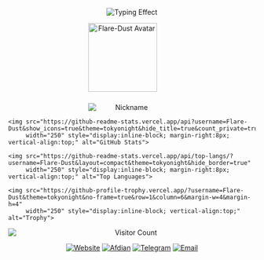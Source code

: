 <p align="center">
  <img src="https://readme-typing-svg.herokuapp.com?font=Orbitron&size=28&duration=3000&pause=1000&color=6a5acd&center=true&vCenter=true&width=900&lines=欢迎来到Flare-Dust的主页;探索未来·代码与星辰" alt="Typing Effect">
</p>

<!-- 顶部：左侧头像+名字，右侧三张卡片 -->
<p align="center" style="margin-bottom:12px;">

  <!-- 左侧：头像 + 名字 -->
  <span style="display:inline-block; vertical-align:top; text-align:center; width:160px; margin-right:14px;">
    <a href="https://github.com/Flare-Dust" title="Flare-Dust">
      <img src="https://avatars.githubusercontent.com/Flare-Dust" alt="Flare-Dust Avatar" width="140" style="display:block;">
    </a>
    <br>
    <img src="https://readme-typing-svg.herokuapp.com?font=Orbitron&size=18&duration=2500&pause=800&color=00BFFF&center=true&vCenter=true&width=140&lines=Flare-Dust" alt="Nickname" style="display:block; margin-top:6px;">
  </span>

  <!-- 右侧：卡片 -->
  <span style="display:inline-block; vertical-align:top;">

    <img src="https://github-readme-stats.vercel.app/api?username=Flare-Dust&show_icons=true&theme=tokyonight&hide_title=true&count_private=true"
         width="250" style="display:inline-block; margin-right:8px; vertical-align:top;" alt="GitHub Stats">

    <img src="https://github-readme-stats.vercel.app/api/top-langs/?username=Flare-Dust&layout=compact&theme=tokyonight&hide_border=true"
         width="250" style="display:inline-block; margin-right:8px; vertical-align:top;" alt="Top Languages">

    <img src="https://github-profile-trophy.vercel.app/?username=Flare-Dust&theme=tokyonight&no-frame=true&row=1&column=6&margin-w=4&margin-h=4"
         width="250" style="display:inline-block; vertical-align:top;" alt="Trophy">

  </span>

</p>

<!-- 下方：访客计数 -->
<p align="center" style="margin:6px 0 8px 0;">
  <img src="https://count.getloli.com/@Flare-Dust?name=Flare-Dust&theme=morden-num&padding=4&offset=0&align=center&scale=1&pixelated=1&darkmode=auto"
       alt="Visitor Count" style="display:block; margin:0 auto 8px auto;">
</p>

<!-- 社交徽章 -->
<p align="center" style="margin-bottom:12px;">
  <a href="https://ShiningDust.XYZ"><img src="https://img.shields.io/badge/Website-ShiningDust.XYZ-6a5acd?style=for-the-badge&logo=google-chrome&logoColor=white" alt="Website"></a>
  <a href="https://afdian.com/a/Shining_Dust"><img src="https://img.shields.io/badge/Afdian-Support-ff69b4?style=for-the-badge&logo=githubsponsors&logoColor=white" alt="Afdian"></a>
  <a href="https://t.me/Shining_Dust"><img src="https://img.shields.io/badge/Telegram-Chat-1e90ff?style=for-the-badge&logo=telegram&logoColor=white" alt="Telegram"></a>
  <a href="mailto:Shining_Dust@outlook.com"><img src="https://img.shields.io/badge/Email-Contact-00ffcc?style=for-the-badge&logo=microsoft-outlook&logoColor=white" alt="Email"></a>
</p>